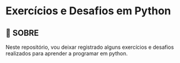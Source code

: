 # Exercícios  e Desafios em Python

## 📕 SOBRE
Neste repositório, vou deixar registrado alguns exercícios e desafios realizados para aprender a programar em python.
